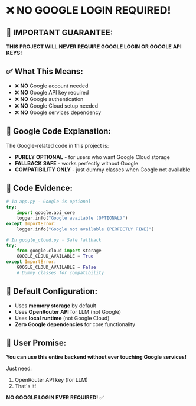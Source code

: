 # ❌ NO GOOGLE LOGIN REQUIRED!

## 🎯 **IMPORTANT GUARANTEE:**

**THIS PROJECT WILL NEVER REQUIRE GOOGLE LOGIN OR GOOGLE API KEYS!**

## ✅ **What This Means:**
- ❌ **NO** Google account needed
- ❌ **NO** Google API key required  
- ❌ **NO** Google authentication
- ❌ **NO** Google Cloud setup needed
- ❌ **NO** Google services dependency

## 🔧 **Google Code Explanation:**
The Google-related code in this project is:
- **PURELY OPTIONAL** - for users who want Google Cloud storage
- **FALLBACK SAFE** - works perfectly without Google
- **COMPATIBILITY ONLY** - just dummy classes when Google not available

## 📝 **Code Evidence:**
```python
# In app.py - Google is optional
try:
    import google.api_core
    logger.info("Google available (OPTIONAL)")
except ImportError:
    logger.info("Google not available (PERFECTLY FINE)")

# In google_cloud.py - Safe fallback
try:
    from google.cloud import storage
    GOOGLE_CLOUD_AVAILABLE = True
except ImportError:
    GOOGLE_CLOUD_AVAILABLE = False
    # Dummy classes for compatibility
```

## 🚀 **Default Configuration:**
- Uses **memory storage** by default
- Uses **OpenRouter API** for LLM (not Google)
- Uses **local runtime** (not Google Cloud)
- **Zero Google dependencies** for core functionality

## 💯 **User Promise:**
**You can use this entire backend without ever touching Google services!**

Just need:
1. OpenRouter API key (for LLM)
2. That's it! 

**NO GOOGLE LOGIN EVER REQUIRED!** ✅